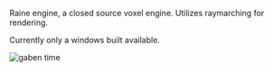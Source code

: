 Raine engine, a closed source voxel engine.
Utilizes raymarching for rendering.

Currently only a windows built available.

![gaben time](https://github.com/user-attachments/assets/90945960-1b53-4636-9eda-2a65a3b3fab2)
